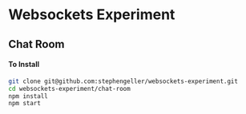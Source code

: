 # Websockets Experiment

## Chat Room

#### To Install
```bash
git clone git@github.com:stephengeller/websockets-experiment.git
cd websockets-experiment/chat-room
npm install
npm start

```